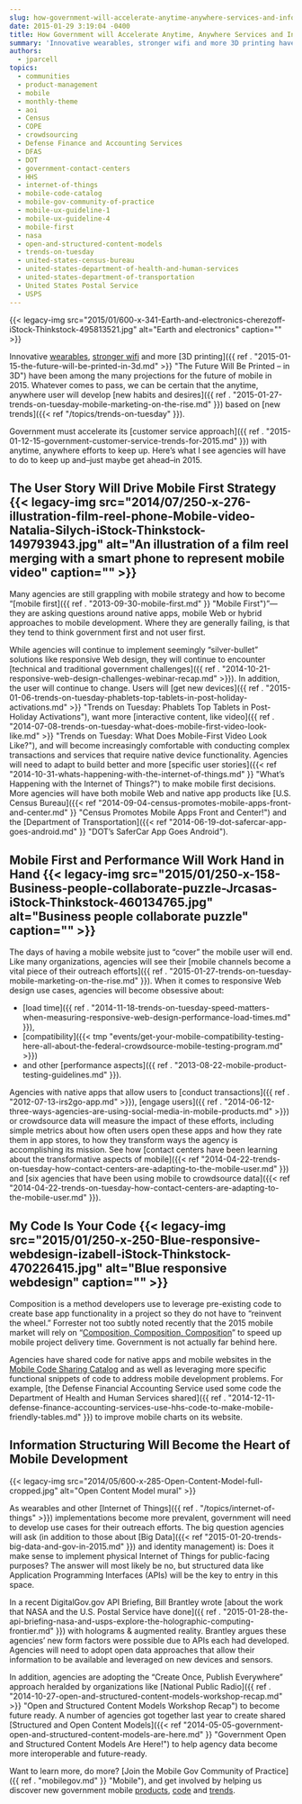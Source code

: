 ```yaml
---
slug: how-government-will-accelerate-anytime-anywhere-services-and-information-in-2015
date: 2015-01-29 3:19:04 -0400
title: How Government will Accelerate Anytime, Anywhere Services and Information in 2015
summary: 'Innovative wearables, stronger wifi and more 3D printing have been among the many projections for the future of mobile in 2015. Whatever comes to pass, we can be certain that the anytime, anywhere user will develop new habits and desires based on new trends. Government must accelerate its customer service approach with anytime, anywhere efforts to keep up. Here’s'
authors:
  - jparcell
topics:
  - communities
  - product-management
  - mobile
  - monthly-theme
  - aoi
  - Census
  - COPE
  - crowdsourcing
  - Defense Finance and Accounting Services
  - DFAS
  - DOT
  - government-contact-centers
  - HHS
  - internet-of-things
  - mobile-code-catalog
  - mobile-gov-community-of-practice
  - mobile-ux-guideline-1
  - mobile-ux-guideline-4
  - mobile-first
  - nasa
  - open-and-structured-content-models
  - trends-on-tuesday
  - united-states-census-bureau
  - united-states-department-of-health-and-human-services
  - united-states-department-of-transportation
  - United States Postal Service
  - USPS
---
```


{{< legacy-img src="2015/01/600-x-341-Earth-and-electronics-cherezoff-iStock-Thinkstock-495813521.jpg" alt="Earth and electronics" caption="" >}}

Innovative [wearables](http://analysis.openmobilemedia.com/commerce-brands/open-mobile-summit-day-two), [stronger wifi](http://analysis.openmobilemedia.com/commerce-brands/open-mobile-summit-day-one) and more [3D printing]({{ ref . "2015-01-15-the-future-will-be-printed-in-3d.md" >}} "The Future Will Be Printed – in 3D") have been among the many projections for the future of mobile in 2015. Whatever comes to pass, we can be certain that the anytime, anywhere user will develop [new habits and desires]({{ ref . "2015-01-27-trends-on-tuesday-mobile-marketing-on-the-rise.md" }}) based on [new trends]({{< ref "/topics/trends-on-tuesday" }}).

Government must accelerate its [customer service approach]({{ ref . "2015-01-12-15-government-customer-service-trends-for-2015.md" }}) with anytime, anywhere efforts to keep up. Here’s what I see agencies will have to do to keep up and&#8211;just maybe get ahead&#8211;in 2015.

## The User Story Will Drive Mobile First Strategy {{< legacy-img src="2014/07/250-x-276-illustration-film-reel-phone-Mobile-video-Natalia-Silych-iStock-Thinkstock-149793943.jpg" alt="An illustration of a film reel merging with a smart phone to represent mobile video" caption="" >}}

Many agencies are still grappling with mobile strategy and how to become “[mobile first]({{ ref . "2013-09-30-mobile-first.md" }} "Mobile First")”&#8212;they are asking questions around native apps, mobile Web or hybrid approaches to mobile development. Where they are generally failing, is that they tend to think government first and not user first.

While agencies will continue to implement seemingly “silver-bullet” solutions like responsive Web design, they will continue to encounter [technical and traditional government challenges]({{ ref . "2014-10-21-responsive-web-design-challenges-webinar-recap.md" >}}). In addition, the user will continue to change. Users will [get new devices]({{ ref . "2015-01-06-trends-on-tuesday-phablets-top-tablets-in-post-holiday-activations.md" >}} "Trends on Tuesday: Phablets Top Tablets in Post-Holiday Activations"), want more [interactive content, like video]({{ ref . "2014-07-08-trends-on-tuesday-what-does-mobile-first-video-look-like.md" >}} "Trends on Tuesday: What Does Mobile-First Video Look Like?"), and will become increasingly comfortable with conducting complex transactions and services that require native device functionality. Agencies will need to adapt to build better and more [specific user stories]({{< ref "2014-10-31-whats-happening-with-the-internet-of-things.md" }} "What’s Happening with the Internet of Things?") to make mobile first decisions. More agencies will have both mobile Web and native app products like [U.S. Census Bureau]({{< ref "2014-09-04-census-promotes-mobile-apps-front-and-center.md" }} "Census Promotes Mobile Apps Front and Center!") and the [Department of Transportation]({{< ref "2014-06-19-dot-safercar-app-goes-android.md" }} "DOT’s SaferCar App Goes Android").

## Mobile First and Performance Will Work Hand in Hand {{< legacy-img src="2015/01/250-x-158-Business-people-collaborate-puzzle-Jrcasas-iStock-Thinkstock-460134765.jpg" alt="Business people collaborate puzzle" caption="" >}}

The days of having a mobile website just to “cover” the mobile user will end. Like many organizations, agencies will see their [mobile channels become a vital piece of their outreach efforts]({{ ref . "2015-01-27-trends-on-tuesday-mobile-marketing-on-the-rise.md" }}). When it comes to responsive Web design use cases, agencies will become obsessive about:

  * [load time]({{ ref . "2014-11-18-trends-on-tuesday-speed-matters-when-measuring-responsive-web-design-performance-load-times.md" }}),
  * [compatibility]({{< tmp "events/get-your-mobile-compatibility-testing-here-all-about-the-federal-crowdsource-mobile-testing-program.md" >}})
  * and other [performance aspects]({{ ref . "2013-08-22-mobile-product-testing-guidelines.md" }}).

Agencies with native apps that allow users to [conduct transactions]({{ ref . "2012-07-13-irs2go-app.md" >}}), [engage users]({{ ref . "2014-06-12-three-ways-agencies-are-using-social-media-in-mobile-products.md" >}}) or crowdsource data will measure the impact of these efforts, including simple metrics about how often users open these apps and how they rate them in app stores, to how they transform ways the agency is accomplishing its mission. See how [contact centers have been learning about the transformative aspects of mobile]({{< ref "2014-04-22-trends-on-tuesday-how-contact-centers-are-adapting-to-the-mobile-user.md" }}) and [six agencies that have been using mobile to crowdsource data]({{< ref "2014-04-22-trends-on-tuesday-how-contact-centers-are-adapting-to-the-mobile-user.md" }}).

## My Code Is Your Code {{< legacy-img src="2015/01/250-x-250-Blue-responsive-webdesign-izabell-iStock-Thinkstock-470226415.jpg" alt="Blue responsive webdesign" caption="" >}}

Composition is a method developers use to leverage pre-existing code to create base app functionality in a project so they do not have to “reinvent the wheel.” Forrester not too subtly noted recently that the 2015 mobile market will rely on “[Composition, Composition, Composition](http://blogs.forrester.com/michael_facemire/14-11-03-mobile_development_the_2015_crystal_ball)” to speed up mobile project delivery time. Government is not actually far behind here.

Agencies have shared code for native apps and mobile websites in the [Mobile Code Sharing Catalog](http://gsa.github.io/Mobile-Code-Catalog/) and as well as leveraging more specific functional snippets of code to address mobile development problems. For example, [the Defense Financial Accounting Service used some code the Department of Health and Human Services shared]({{ ref . "2014-12-11-defense-finance-accounting-services-use-hhs-code-to-make-mobile-friendly-tables.md" }}) to improve mobile charts on its website.

## Information Structuring Will Become the Heart of Mobile Development

{{< legacy-img src="2014/05/600-x-285-Open-Content-Model-full-cropped.jpg" alt="Open Content Model mural" >}}

As wearables and other [Internet of Things]({{ ref . "/topics/internet-of-things" >}}) implementations become more prevalent, government will need to develop use cases for their outreach efforts. The big question agencies will ask (in addition to those about [Big Data]({{< ref "2015-01-20-trends-big-data-and-gov-in-2015.md" }}) and identity management) is: Does it make sense to implement physical Internet of Things for public-facing purposes? The answer will most likely be no, but structured data like Application Programming Interfaces (APIs) will be the key to entry in this space.

In a recent DigitalGov.gov API Briefing, Bill Brantley wrote [about the work that NASA and the U.S. Postal Service have done]({{ ref . "2015-01-28-the-api-briefing-nasa-and-usps-explore-the-holographic-computing-frontier.md" }}) with holograms & augmented reality. Brantley argues these agencies’ new form factors were possible due to APIs each had developed. Agencies will need to adopt open data approaches that allow their information to be available and leveraged on new devices and sensors.

In addition, agencies are adopting the “Create Once, Publish Everywhere” approach heralded by organizations like [National Public Radio]({{ ref . "2014-10-27-open-and-structured-content-models-workshop-recap.md" >}} "Open and Structured Content Models Workshop Recap") to become future ready. A number of agencies got together last year to create shared [Structured and Open Content Models]({{< ref "2014-05-05-government-open-and-structured-content-models-are-here.md" }} "Government Open and Structured Content Models Are Here!") to help agency data become more interoperable and future-ready.

Want to learn more, do more? [Join the Mobile Gov Community of Practice]({{ ref . "mobilegov.md" }} "Mobile"), and get involved by helping us discover new government mobile [products](https://midas.18f.us/tasks/15), [code](https://midas.18f.us/tasks/19) and [trends](https://midas.18f.us/tasks/26).
